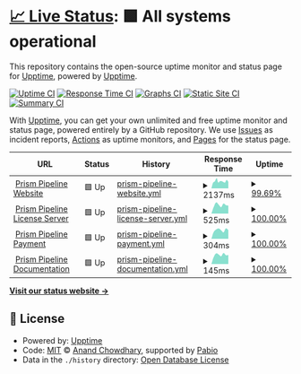 # [📈 Live Status](https://demo.upptime.js.org): <!--live status--> **🟩 All systems operational**

This repository contains the open-source uptime monitor and status page for [Upptime](https://upptime.js.org), powered by [Upptime](https://github.com/upptime/upptime).

[![Uptime CI](https://github.com/PrismPipeline/upptime/workflows/Uptime%20CI/badge.svg)](https://github.com/PrismPipeline/upptime/actions?query=workflow%3A%22Uptime+CI%22)
[![Response Time CI](https://github.com/PrismPipeline/upptime/workflows/Response%20Time%20CI/badge.svg)](https://github.com/PrismPipeline/upptime/actions?query=workflow%3A%22Response+Time+CI%22)
[![Graphs CI](https://github.com/PrismPipeline/upptime/workflows/Graphs%20CI/badge.svg)](https://github.com/PrismPipeline/upptime/actions?query=workflow%3A%22Graphs+CI%22)
[![Static Site CI](https://github.com/PrismPipeline/upptime/workflows/Static%20Site%20CI/badge.svg)](https://github.com/PrismPipeline/upptime/actions?query=workflow%3A%22Static+Site+CI%22)
[![Summary CI](https://github.com/PrismPipeline/upptime/workflows/Summary%20CI/badge.svg)](https://github.com/PrismPipeline/upptime/actions?query=workflow%3A%22Summary+CI%22)

With [Upptime](https://upptime.js.org), you can get your own unlimited and free uptime monitor and status page, powered entirely by a GitHub repository. We use [Issues](https://github.com/upptime/upptime/issues) as incident reports, [Actions](https://github.com/PrismPipeline/upptime/actions) as uptime monitors, and [Pages](https://demo.upptime.js.org) for the status page.

<!--start: status pages-->
<!-- This summary is generated by Upptime (https://github.com/upptime/upptime) -->
<!-- Do not edit this manually, your changes will be overwritten -->
<!-- prettier-ignore -->
| URL | Status | History | Response Time | Uptime |
| --- | ------ | ------- | ------------- | ------ |
| <img alt="" src="https://icons.duckduckgo.com/ip3/prism-pipeline.com.ico" height="13"> [Prism Pipeline Website](https://prism-pipeline.com/impressum/) | 🟩 Up | [prism-pipeline-website.yml](https://github.com/PrismPipeline/upptime/commits/HEAD/history/prism-pipeline-website.yml) | <details><summary><img alt="Response time graph" src="./graphs/prism-pipeline-website/response-time-week.png" height="20"> 2137ms</summary><br><a href="https://status.prism-pipeline.com/history/prism-pipeline-website"><img alt="Response time 2196" src="https://img.shields.io/endpoint?url=https%3A%2F%2Fraw.githubusercontent.com%2FPrismPipeline%2Fupptime%2FHEAD%2Fapi%2Fprism-pipeline-website%2Fresponse-time.json"></a><br><a href="https://status.prism-pipeline.com/history/prism-pipeline-website"><img alt="24-hour response time 2100" src="https://img.shields.io/endpoint?url=https%3A%2F%2Fraw.githubusercontent.com%2FPrismPipeline%2Fupptime%2FHEAD%2Fapi%2Fprism-pipeline-website%2Fresponse-time-day.json"></a><br><a href="https://status.prism-pipeline.com/history/prism-pipeline-website"><img alt="7-day response time 2137" src="https://img.shields.io/endpoint?url=https%3A%2F%2Fraw.githubusercontent.com%2FPrismPipeline%2Fupptime%2FHEAD%2Fapi%2Fprism-pipeline-website%2Fresponse-time-week.json"></a><br><a href="https://status.prism-pipeline.com/history/prism-pipeline-website"><img alt="30-day response time 2134" src="https://img.shields.io/endpoint?url=https%3A%2F%2Fraw.githubusercontent.com%2FPrismPipeline%2Fupptime%2FHEAD%2Fapi%2Fprism-pipeline-website%2Fresponse-time-month.json"></a><br><a href="https://status.prism-pipeline.com/history/prism-pipeline-website"><img alt="1-year response time 2196" src="https://img.shields.io/endpoint?url=https%3A%2F%2Fraw.githubusercontent.com%2FPrismPipeline%2Fupptime%2FHEAD%2Fapi%2Fprism-pipeline-website%2Fresponse-time-year.json"></a></details> | <details><summary><a href="https://status.prism-pipeline.com/history/prism-pipeline-website">99.69%</a></summary><a href="https://status.prism-pipeline.com/history/prism-pipeline-website"><img alt="All-time uptime 99.96%" src="https://img.shields.io/endpoint?url=https%3A%2F%2Fraw.githubusercontent.com%2FPrismPipeline%2Fupptime%2FHEAD%2Fapi%2Fprism-pipeline-website%2Fuptime.json"></a><br><a href="https://status.prism-pipeline.com/history/prism-pipeline-website"><img alt="24-hour uptime 98.45%" src="https://img.shields.io/endpoint?url=https%3A%2F%2Fraw.githubusercontent.com%2FPrismPipeline%2Fupptime%2FHEAD%2Fapi%2Fprism-pipeline-website%2Fuptime-day.json"></a><br><a href="https://status.prism-pipeline.com/history/prism-pipeline-website"><img alt="7-day uptime 99.69%" src="https://img.shields.io/endpoint?url=https%3A%2F%2Fraw.githubusercontent.com%2FPrismPipeline%2Fupptime%2FHEAD%2Fapi%2Fprism-pipeline-website%2Fuptime-week.json"></a><br><a href="https://status.prism-pipeline.com/history/prism-pipeline-website"><img alt="30-day uptime 99.93%" src="https://img.shields.io/endpoint?url=https%3A%2F%2Fraw.githubusercontent.com%2FPrismPipeline%2Fupptime%2FHEAD%2Fapi%2Fprism-pipeline-website%2Fuptime-month.json"></a><br><a href="https://status.prism-pipeline.com/history/prism-pipeline-website"><img alt="1-year uptime 99.96%" src="https://img.shields.io/endpoint?url=https%3A%2F%2Fraw.githubusercontent.com%2FPrismPipeline%2Fupptime%2FHEAD%2Fapi%2Fprism-pipeline-website%2Fuptime-year.json"></a></details>
| <img alt="" src="https://status.prism-pipeline.com/favicon.png" height="13"> [Prism Pipeline License Server](https://service.prism-pipeline.com) | 🟩 Up | [prism-pipeline-license-server.yml](https://github.com/PrismPipeline/upptime/commits/HEAD/history/prism-pipeline-license-server.yml) | <details><summary><img alt="Response time graph" src="./graphs/prism-pipeline-license-server/response-time-week.png" height="20"> 525ms</summary><br><a href="https://status.prism-pipeline.com/history/prism-pipeline-license-server"><img alt="Response time 525" src="https://img.shields.io/endpoint?url=https%3A%2F%2Fraw.githubusercontent.com%2FPrismPipeline%2Fupptime%2FHEAD%2Fapi%2Fprism-pipeline-license-server%2Fresponse-time.json"></a><br><a href="https://status.prism-pipeline.com/history/prism-pipeline-license-server"><img alt="24-hour response time 493" src="https://img.shields.io/endpoint?url=https%3A%2F%2Fraw.githubusercontent.com%2FPrismPipeline%2Fupptime%2FHEAD%2Fapi%2Fprism-pipeline-license-server%2Fresponse-time-day.json"></a><br><a href="https://status.prism-pipeline.com/history/prism-pipeline-license-server"><img alt="7-day response time 525" src="https://img.shields.io/endpoint?url=https%3A%2F%2Fraw.githubusercontent.com%2FPrismPipeline%2Fupptime%2FHEAD%2Fapi%2Fprism-pipeline-license-server%2Fresponse-time-week.json"></a><br><a href="https://status.prism-pipeline.com/history/prism-pipeline-license-server"><img alt="30-day response time 490" src="https://img.shields.io/endpoint?url=https%3A%2F%2Fraw.githubusercontent.com%2FPrismPipeline%2Fupptime%2FHEAD%2Fapi%2Fprism-pipeline-license-server%2Fresponse-time-month.json"></a><br><a href="https://status.prism-pipeline.com/history/prism-pipeline-license-server"><img alt="1-year response time 525" src="https://img.shields.io/endpoint?url=https%3A%2F%2Fraw.githubusercontent.com%2FPrismPipeline%2Fupptime%2FHEAD%2Fapi%2Fprism-pipeline-license-server%2Fresponse-time-year.json"></a></details> | <details><summary><a href="https://status.prism-pipeline.com/history/prism-pipeline-license-server">100.00%</a></summary><a href="https://status.prism-pipeline.com/history/prism-pipeline-license-server"><img alt="All-time uptime 99.99%" src="https://img.shields.io/endpoint?url=https%3A%2F%2Fraw.githubusercontent.com%2FPrismPipeline%2Fupptime%2FHEAD%2Fapi%2Fprism-pipeline-license-server%2Fuptime.json"></a><br><a href="https://status.prism-pipeline.com/history/prism-pipeline-license-server"><img alt="24-hour uptime 100.00%" src="https://img.shields.io/endpoint?url=https%3A%2F%2Fraw.githubusercontent.com%2FPrismPipeline%2Fupptime%2FHEAD%2Fapi%2Fprism-pipeline-license-server%2Fuptime-day.json"></a><br><a href="https://status.prism-pipeline.com/history/prism-pipeline-license-server"><img alt="7-day uptime 100.00%" src="https://img.shields.io/endpoint?url=https%3A%2F%2Fraw.githubusercontent.com%2FPrismPipeline%2Fupptime%2FHEAD%2Fapi%2Fprism-pipeline-license-server%2Fuptime-week.json"></a><br><a href="https://status.prism-pipeline.com/history/prism-pipeline-license-server"><img alt="30-day uptime 100.00%" src="https://img.shields.io/endpoint?url=https%3A%2F%2Fraw.githubusercontent.com%2FPrismPipeline%2Fupptime%2FHEAD%2Fapi%2Fprism-pipeline-license-server%2Fuptime-month.json"></a><br><a href="https://status.prism-pipeline.com/history/prism-pipeline-license-server"><img alt="1-year uptime 99.99%" src="https://img.shields.io/endpoint?url=https%3A%2F%2Fraw.githubusercontent.com%2FPrismPipeline%2Fupptime%2FHEAD%2Fapi%2Fprism-pipeline-license-server%2Fuptime-year.json"></a></details>
| <img alt="" src="https://status.prism-pipeline.com/favicon.png" height="13"> [Prism Pipeline Payment](https://dashboard.stripe.com/login) | 🟩 Up | [prism-pipeline-payment.yml](https://github.com/PrismPipeline/upptime/commits/HEAD/history/prism-pipeline-payment.yml) | <details><summary><img alt="Response time graph" src="./graphs/prism-pipeline-payment/response-time-week.png" height="20"> 304ms</summary><br><a href="https://status.prism-pipeline.com/history/prism-pipeline-payment"><img alt="Response time 310" src="https://img.shields.io/endpoint?url=https%3A%2F%2Fraw.githubusercontent.com%2FPrismPipeline%2Fupptime%2FHEAD%2Fapi%2Fprism-pipeline-payment%2Fresponse-time.json"></a><br><a href="https://status.prism-pipeline.com/history/prism-pipeline-payment"><img alt="24-hour response time 305" src="https://img.shields.io/endpoint?url=https%3A%2F%2Fraw.githubusercontent.com%2FPrismPipeline%2Fupptime%2FHEAD%2Fapi%2Fprism-pipeline-payment%2Fresponse-time-day.json"></a><br><a href="https://status.prism-pipeline.com/history/prism-pipeline-payment"><img alt="7-day response time 304" src="https://img.shields.io/endpoint?url=https%3A%2F%2Fraw.githubusercontent.com%2FPrismPipeline%2Fupptime%2FHEAD%2Fapi%2Fprism-pipeline-payment%2Fresponse-time-week.json"></a><br><a href="https://status.prism-pipeline.com/history/prism-pipeline-payment"><img alt="30-day response time 316" src="https://img.shields.io/endpoint?url=https%3A%2F%2Fraw.githubusercontent.com%2FPrismPipeline%2Fupptime%2FHEAD%2Fapi%2Fprism-pipeline-payment%2Fresponse-time-month.json"></a><br><a href="https://status.prism-pipeline.com/history/prism-pipeline-payment"><img alt="1-year response time 310" src="https://img.shields.io/endpoint?url=https%3A%2F%2Fraw.githubusercontent.com%2FPrismPipeline%2Fupptime%2FHEAD%2Fapi%2Fprism-pipeline-payment%2Fresponse-time-year.json"></a></details> | <details><summary><a href="https://status.prism-pipeline.com/history/prism-pipeline-payment">100.00%</a></summary><a href="https://status.prism-pipeline.com/history/prism-pipeline-payment"><img alt="All-time uptime 100.00%" src="https://img.shields.io/endpoint?url=https%3A%2F%2Fraw.githubusercontent.com%2FPrismPipeline%2Fupptime%2FHEAD%2Fapi%2Fprism-pipeline-payment%2Fuptime.json"></a><br><a href="https://status.prism-pipeline.com/history/prism-pipeline-payment"><img alt="24-hour uptime 100.00%" src="https://img.shields.io/endpoint?url=https%3A%2F%2Fraw.githubusercontent.com%2FPrismPipeline%2Fupptime%2FHEAD%2Fapi%2Fprism-pipeline-payment%2Fuptime-day.json"></a><br><a href="https://status.prism-pipeline.com/history/prism-pipeline-payment"><img alt="7-day uptime 100.00%" src="https://img.shields.io/endpoint?url=https%3A%2F%2Fraw.githubusercontent.com%2FPrismPipeline%2Fupptime%2FHEAD%2Fapi%2Fprism-pipeline-payment%2Fuptime-week.json"></a><br><a href="https://status.prism-pipeline.com/history/prism-pipeline-payment"><img alt="30-day uptime 100.00%" src="https://img.shields.io/endpoint?url=https%3A%2F%2Fraw.githubusercontent.com%2FPrismPipeline%2Fupptime%2FHEAD%2Fapi%2Fprism-pipeline-payment%2Fuptime-month.json"></a><br><a href="https://status.prism-pipeline.com/history/prism-pipeline-payment"><img alt="1-year uptime 100.00%" src="https://img.shields.io/endpoint?url=https%3A%2F%2Fraw.githubusercontent.com%2FPrismPipeline%2Fupptime%2FHEAD%2Fapi%2Fprism-pipeline-payment%2Fuptime-year.json"></a></details>
| <img alt="" src="https://icons.duckduckgo.com/ip3/prism-pipeline.com.ico" height="13"> [Prism Pipeline Documentation](https://prism-pipeline.com/docs/latest/) | 🟩 Up | [prism-pipeline-documentation.yml](https://github.com/PrismPipeline/upptime/commits/HEAD/history/prism-pipeline-documentation.yml) | <details><summary><img alt="Response time graph" src="./graphs/prism-pipeline-documentation/response-time-week.png" height="20"> 145ms</summary><br><a href="https://status.prism-pipeline.com/history/prism-pipeline-documentation"><img alt="Response time 143" src="https://img.shields.io/endpoint?url=https%3A%2F%2Fraw.githubusercontent.com%2FPrismPipeline%2Fupptime%2FHEAD%2Fapi%2Fprism-pipeline-documentation%2Fresponse-time.json"></a><br><a href="https://status.prism-pipeline.com/history/prism-pipeline-documentation"><img alt="24-hour response time 143" src="https://img.shields.io/endpoint?url=https%3A%2F%2Fraw.githubusercontent.com%2FPrismPipeline%2Fupptime%2FHEAD%2Fapi%2Fprism-pipeline-documentation%2Fresponse-time-day.json"></a><br><a href="https://status.prism-pipeline.com/history/prism-pipeline-documentation"><img alt="7-day response time 145" src="https://img.shields.io/endpoint?url=https%3A%2F%2Fraw.githubusercontent.com%2FPrismPipeline%2Fupptime%2FHEAD%2Fapi%2Fprism-pipeline-documentation%2Fresponse-time-week.json"></a><br><a href="https://status.prism-pipeline.com/history/prism-pipeline-documentation"><img alt="30-day response time 139" src="https://img.shields.io/endpoint?url=https%3A%2F%2Fraw.githubusercontent.com%2FPrismPipeline%2Fupptime%2FHEAD%2Fapi%2Fprism-pipeline-documentation%2Fresponse-time-month.json"></a><br><a href="https://status.prism-pipeline.com/history/prism-pipeline-documentation"><img alt="1-year response time 143" src="https://img.shields.io/endpoint?url=https%3A%2F%2Fraw.githubusercontent.com%2FPrismPipeline%2Fupptime%2FHEAD%2Fapi%2Fprism-pipeline-documentation%2Fresponse-time-year.json"></a></details> | <details><summary><a href="https://status.prism-pipeline.com/history/prism-pipeline-documentation">100.00%</a></summary><a href="https://status.prism-pipeline.com/history/prism-pipeline-documentation"><img alt="All-time uptime 99.98%" src="https://img.shields.io/endpoint?url=https%3A%2F%2Fraw.githubusercontent.com%2FPrismPipeline%2Fupptime%2FHEAD%2Fapi%2Fprism-pipeline-documentation%2Fuptime.json"></a><br><a href="https://status.prism-pipeline.com/history/prism-pipeline-documentation"><img alt="24-hour uptime 100.00%" src="https://img.shields.io/endpoint?url=https%3A%2F%2Fraw.githubusercontent.com%2FPrismPipeline%2Fupptime%2FHEAD%2Fapi%2Fprism-pipeline-documentation%2Fuptime-day.json"></a><br><a href="https://status.prism-pipeline.com/history/prism-pipeline-documentation"><img alt="7-day uptime 100.00%" src="https://img.shields.io/endpoint?url=https%3A%2F%2Fraw.githubusercontent.com%2FPrismPipeline%2Fupptime%2FHEAD%2Fapi%2Fprism-pipeline-documentation%2Fuptime-week.json"></a><br><a href="https://status.prism-pipeline.com/history/prism-pipeline-documentation"><img alt="30-day uptime 100.00%" src="https://img.shields.io/endpoint?url=https%3A%2F%2Fraw.githubusercontent.com%2FPrismPipeline%2Fupptime%2FHEAD%2Fapi%2Fprism-pipeline-documentation%2Fuptime-month.json"></a><br><a href="https://status.prism-pipeline.com/history/prism-pipeline-documentation"><img alt="1-year uptime 99.98%" src="https://img.shields.io/endpoint?url=https%3A%2F%2Fraw.githubusercontent.com%2FPrismPipeline%2Fupptime%2FHEAD%2Fapi%2Fprism-pipeline-documentation%2Fuptime-year.json"></a></details>

<!--end: status pages-->

[**Visit our status website →**](https://demo.upptime.js.org)

## 📄 License

- Powered by: [Upptime](https://github.com/upptime/upptime)
- Code: [MIT](./LICENSE) © [Anand Chowdhary](https://anandchowdhary.com), supported by [Pabio](https://pabio.com)
- Data in the `./history` directory: [Open Database License](https://opendatacommons.org/licenses/odbl/1-0/)
